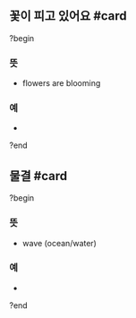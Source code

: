 ## 꽃이 피고 있어요 #card
?begin
### 뜻
- flowers are blooming
### 예
-
<!--SR:!2025-08-11,22,230-->
?end


## 물결 #card
?begin
### 뜻
- wave (ocean/water)
### 예
-
?end
